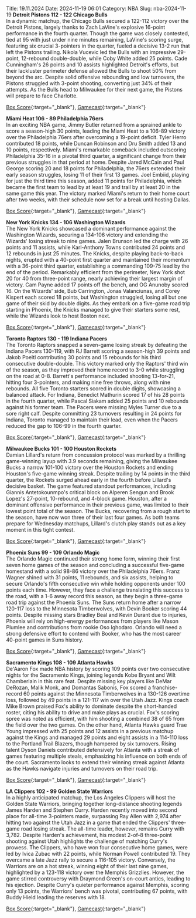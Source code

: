 Title: 19.11.2024
Date: 2024-11-19 06:01
Category: NBA 
Slug: nba-2024-11-19 
**Detroit Pistons 112 - 122 Chicago Bulls**  
In a dynamic matchup, the Chicago Bulls secured a 122-112 victory over the Detroit Pistons, largely thanks to Zach LaVine's explosive 16-point performance in the fourth quarter. Though the game was closely contested, tied at 95 with just under nine minutes remaining, LaVine's scoring surge, featuring six crucial 3-pointers in the quarter, fueled a decisive 13-2 run that left the Pistons trailing. Nikola Vucevic led the Bulls with an impressive 29-point, 12-rebound double-double, while Coby White added 25 points. Cade Cunningham's 26 points and 10 assists highlighted Detroit's efforts, but their lackluster perimeter defense allowed the Bulls to shoot 50% from beyond the arc. Despite solid offensive rebounding and low turnovers, the Pistons struggled with 3-point shooting, converting just 34% of their attempts. As the Bulls head to Milwaukee for their next game, the Pistons will prepare to face Charlotte. 

[Box Score](/game/chi-vs-det-0022400244/box-score){:target="_blank"}, [Gamecast](/game/chi-vs-det-0022400244){:target="_blank"}<br>

**Miami Heat 106 - 89 Philadelphia 76ers**  
In an exciting NBA game, Jimmy Butler returned from a sprained ankle to score a season-high 30 points, leading the Miami Heat to a 106-89 victory over the Philadelphia 76ers after overcoming a 19-point deficit. Tyler Herro contributed 18 points, while Duncan Robinson and Dru Smith added 13 and 10 points, respectively. Miami's remarkable comeback included outscoring Philadelphia 35-16 in a pivotal third quarter, a significant change from their previous struggles in that period at home. Despite Jared McCain and Paul George scoring 20 and 18 points for Philadelphia, the 76ers extended their early season struggles, losing 11 of their first 13 games. Joel Embiid, playing for just the third time this season, added 11 points for Philadelphia, which became the first team to lead by at least 19 and trail by at least 20 in the same game this year. The victory marked Miami's return to their home court after two weeks, with their schedule now set for a break until hosting Dallas. 

[Box Score](/game/phi-vs-mia-0022400245/box-score){:target="_blank"}, [Gamecast](/game/phi-vs-mia-0022400245){:target="_blank"}<br>

**New York Knicks 134 - 106 Washington Wizards**  
The New York Knicks showcased a dominant performance against the Washington Wizards, securing a 134-106 victory and extending the Wizards' losing streak to nine games. Jalen Brunson led the charge with 26 points and 11 assists, while Karl-Anthony Towns contributed 24 points and 12 rebounds in just 25 minutes. The Knicks, despite playing back-to-back nights, erupted with a 40-point first quarter and maintained their momentum with a 36-point third quarter, establishing a commanding 109-75 lead by the end of the period. Remarkably efficient from the perimeter, New York shot 20 for 40 from three-point range, nearly achieving their largest margin of victory. Cam Payne added 17 points off the bench, and OG Anunoby scored 16. On the Wizards' side, Bub Carrington, Jonas Valanciunas, and Corey Kispert each scored 18 points, but Washington struggled, losing all but one game of their skid by double digits. As they embark on a five-game road trip starting in Phoenix, the Knicks managed to give their starters some rest, while the Wizards look to host Boston next. 

[Box Score](/game/was-vs-nyk-0022400246/box-score){:target="_blank"}, [Gamecast](/game/was-vs-nyk-0022400246){:target="_blank"}<br>

**Toronto Raptors 130 - 119 Indiana Pacers**  
The Toronto Raptors snapped a seven-game losing streak by defeating the Indiana Pacers 130-119, with RJ Barrett scoring a season-high 39 points and Jakob Poeltl contributing 30 points and 15 rebounds for his third consecutive double-double. This victory marked only the Raptors' third win of the season, as they improved their home record to 3-0 while struggling on the road at 0-8. Barrett's performance included shooting 13-for-21, hitting four 3-pointers, and making nine free throws, along with nine rebounds. All five Toronto starters scored in double digits, showcasing a balanced attack. For Indiana, Benedict Mathurin scored 17 of his 28 points in the fourth quarter, while Pascal Siakam added 25 points and 10 rebounds against his former team. The Pacers were missing Myles Turner due to a sore right calf. Despite committing 23 turnovers resulting in 24 points for Indiana, Toronto managed to maintain their lead, even when the Pacers reduced the gap to 106-99 in the fourth quarter. 

[Box Score](/game/ind-vs-tor-0022400247/box-score){:target="_blank"}, [Gamecast](/game/ind-vs-tor-0022400247){:target="_blank"}<br>

**Milwaukee Bucks 101 - 100 Houston Rockets**  
Damian Lillard's return from concussion protocol was marked by a thrilling game-winning layup with 3.9 seconds remaining, giving the Milwaukee Bucks a narrow 101-100 victory over the Houston Rockets and ending Houston's five-game winning streak. Despite trailing by 14 points in the third quarter, the Rockets surged ahead early in the fourth before Lillard's decisive basket. The game featured standout performances, including Giannis Antetokounmpo's critical block on Alperen Sengun and Brook Lopez's 27-point, 10-rebound, and 4-block game. Houston, after a dominant offensive performance in their previous game, was limited to their lowest point total of the season. The Bucks, recovering from a rough start to the season, have now won three of their last four games. As both teams prepare for Wednesday matchups, Lillard's clutch play stands out as a key moment in this tight contest. 

[Box Score](/game/hou-vs-mil-0022400248/box-score){:target="_blank"}, [Gamecast](/game/hou-vs-mil-0022400248){:target="_blank"}<br>

**Phoenix Suns 99 - 109 Orlando Magic**  
The Orlando Magic continued their strong home form, winning their first seven home games of the season and concluding a successful five-game homestand with a solid 98-86 victory over the Philadelphia 76ers. Franz Wagner shined with 31 points, 11 rebounds, and six assists, helping to secure Orlando's fifth consecutive win while holding opponents under 100 points each time. However, they face a challenge translating this success to the road, with a 1-6 away record this season, as they begin a three-game road trip against the Phoenix Suns. The Suns return home after a narrow 120-117 loss to the Minnesota Timberwolves, with Devin Booker scoring 44 points. Despite missing stars Bradley Beal and Kevin Durant due to injuries, Phoenix will rely on high-energy performances from players like Mason Plumlee and contributions from rookie Oso Ighodaro. Orlando will need a strong defensive effort to contend with Booker, who has the most career 40-point games in Suns history. 

[Box Score](/game/orl-vs-phx-0022400249/box-score){:target="_blank"}, [Gamecast](/game/orl-vs-phx-0022400249){:target="_blank"}<br>

**Sacramento Kings 108 - 109 Atlanta Hawks**  
De'Aaron Fox made NBA history by scoring 109 points over two consecutive nights for the Sacramento Kings, joining legends Kobe Bryant and Wilt Chamberlain in this rare feat. Despite missing key players like DeMar DeRozan, Malik Monk, and Domantas Sabonis, Fox scored a franchise-record 60 points against the Minnesota Timberwolves in a 130-126 overtime loss, followed by 49 points in a 121-117 win over the Utah Jazz. Kings coach Mike Brown praised Fox's ability to dominate despite the short-handed roster, citing his ability to drive and make plays as crucial. Fox's scoring spree was noted as efficient, with him shooting a combined 38 of 65 from the field over the two games. On the other hand, Atlanta Hawks guard Trae Young impressed with 25 points and 12 assists in a previous matchup against the Kings and managed 29 points and eight assists in a 114-110 loss to the Portland Trail Blazers, though hampered by six turnovers. Rising talent Dyson Daniels contributed defensively for Atlanta with a streak of games featuring multiple steals, emphasizing his influence on both ends of the court. Sacramento looks to extend their winning streak against Atlanta as the Hawks navigate injuries and turnovers on their road trip. 

[Box Score](/game/atl-vs-sac-0022400250/box-score){:target="_blank"}, [Gamecast](/game/atl-vs-sac-0022400250){:target="_blank"}<br>

**LA Clippers 102 - 99 Golden State Warriors**  
In a highly anticipated matchup, the Los Angeles Clippers will host the Golden State Warriors, bringing together long-distance shooting legends James Harden and Stephen Curry. Harden recently moved into second place for all-time 3-pointers made, surpassing Ray Allen with 2,974 after hitting two against the Utah Jazz in a game that ended the Clippers' three-game road losing streak. The all-time leader, however, remains Curry with 3,782. Despite Harden's achievement, his modest 2-of-8 three-point shooting against Utah highlights the challenge of matching Curry's prowess. The Clippers, who have won four consecutive home games, were led by Ivica Zubac with 22 points, while Norman Powell contributed 19. They overcame a late Jazz rally to secure a 116-105 victory. Conversely, the Warriors are on a hot streak, winning eight of their last nine games, highlighted by a 123-118 victory over the Memphis Grizzlies. However, the game stirred controversy with Draymond Green's on-court antics, leading to his ejection. Despite Curry's quieter performance against Memphis, scoring only 13 points, the Warriors' bench was pivotal, contributing 67 points, with Buddy Hield leading the reserves with 18. 

[Box Score](/game/gsw-vs-lac-0022400251/box-score){:target="_blank"}, [Gamecast](/game/gsw-vs-lac-0022400251){:target="_blank"}<br>

